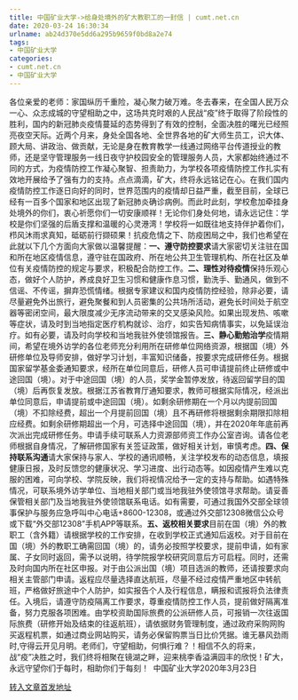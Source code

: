 ```yaml
---
title: 中国矿业大学->给身处境外的矿大教职工的一封信 | cumt.net.cn
date: 2020-03-24 16:30:34
urlname: ab24d370e5dd6a295b9659f0bd8a2e74
tags: 
- 中国矿业大学
categories:
- cumt.net.cn
- 中国矿业大学
---
```

各位亲爱的老师：家国纵历千重险，凝心聚力破万难。冬去春来，在全国人民万众一心、众志成城的守望相助之中，这场共克时艰的人民战“疫”终于取得了阶段性的胜利，国内的新冠肺炎疫情蔓延的态势得到了有效的控制，全面决胜的曙光已经照亮夜空天际。近两个月来，身处全国各地、全世界各地的矿大师生员工，识大体、顾大局、讲政治、做贡献，无论是身在教育教学一线通过网络平台传道授业的教师，还是坚守管理服务一线日夜守护校园安全的管理服务人员，大家都始终通过不同的方式，为疫情防控工作凝心聚智、担责助力，为学校各项疫情防控工作扎实有效地开展给予了强有力的支持。点点滴滴，矿大，终将永远铭记在心。在我们国内疫情防控工作逐日向好的同时，世界范围内的疫情却日益严重，截至目前，全球已经有一百多个国家和地区出现了新冠肺炎确诊病例。而此时此刻，学校愈加牵挂身处境外的你们，衷心祈愿你们一切安康顺祥！无论你们身处何地，请永远记住：学校是你们坚强的后盾支撑和温暖的心灵港湾！学校将一如既往地支持伴护着你们，栉风沐雨求真知，砥砺前行撷硕果！抗疫危情之下、防疫困局之中，我们也希望在此就以下几个方面向大家做以温馨提醒：**一、遵守防控要求**请大家密切关注驻在国和所在地区疫情信息，遵守驻在国政府、所在地公共卫生管理机构、所在社区及单位有关疫情防控的规定与要求，积极配合防控工作。**二、理性对待疫情**保持乐观心态，做好个人防护，养成良好卫生习惯和健康作息习惯，勤洗手、勤通风，做到不信谣、不传谣，摒弃恐慌情绪。根据专家建议和国内疫情防控经验，除非必要，请尽量避免外出旅行，避免聚餐和到人员密集的公共场所活动，避免长时间处于航空器等密闭空间，最大限度减少无序流动带来的交叉感染风险。如果出现发热、咳嗽等症状，请及时到当地指定医疗机构就诊、治疗，如实告知病情事实，以免延误治疗。如有必要，请及时向学校和当地我驻外使领馆报告。**三、静心勤勉治学**疫情期间，希望在境外访学的各位老师充分利用所在研修单位网络资源，根据国（境）外研修单位及导师安排，做好学习计划，丰富知识储备，按要求完成研修任务。根据国家留学基金委通知要求，经所在单位同意后，研修人员可申请提前终止研修或中途回国（境）。对于中途回国（境）的人员，奖学金暂停发放，待返回留学目的国（境）后再恢复发放。根据江苏省教育厅通知要求，教师可根据实际情况，经派出单位同意后，申请提前或中途回国（境）。如剩余研修期在一个月以内提前回国（境）不扣除经费，超出一个月提前回国（境）且不再研修将根据剩余期限扣除相应经费。如剩余研修期超出一个月，可选择中途回国（境），并在2020年年底前再次派出完成研修任务。申请手续可联系人力资源部师资工作办公室咨询。请各位老师根据自身情况，了解研修国家有关签证政策，做好相关计划，审慎考虑。**四、保持联系沟通**请大家保持与家人、学校的通讯顺畅，关注学校发布的动态信息，填报健康日报，及时反馈您的健康状况、学习进度、出行动态等。如因疫情产生难以克服的困难，可向学校、学院反映，我们将视情况给予一定的支持与帮助。如遇特殊情况，可联系境外访学单位、当地相关部门或当地我驻外使领馆寻求帮助。请妥善保管相关部门及当地我驻外使领馆联系电话。如有需要，可通过我国外交部全球领事保护与服务应急呼叫中心电话+8600-12308，或通过外交部12308微信公众号或下载“外交部12308”手机APP等联系。**五、返校相关要求**目前在国（境）外的教职工（含外籍）请根据学校的工作安排，在收到学校正式通知后返校。对于目前在国（境）外的教职工确需回国（境）的，请务必按照学校要求，提前申请，如有家属、子女同时返回，需予以说明，待学院报学校研究同意后方可启程。同时，还需及时向国内所在社区申报。对于由公派出国（境）项目选派的教师，还请按要求向相关主管部门申请。返程应尽量选择直达航班，尽量不经过疫情严重地区中转航班，严格做好旅途中个人防护，如实报告个人及行程信息，瞒报和谎报将负法律责任。入境后，请遵守防疫隔离工作要求，尊重疫情防控工作人员，提前做好隔离准备，努力克服各项困难。由学校资助国际旅费的公派研修人员，可报销一次往返国际旅费（研修开始及结束的往返航班），请依据财务管理制度，通过政府采购网购买返程机票，如通过商业网站购买，请务必保留购票当日比价凭据。谁无暴风劲雨时,守得云开见月明。老师们，守望相助，何惧行难？！相信不久的将来，战“疫”决胜之时，我们终将相聚在镜湖之畔，迎来桃李香溢满园丰的欣悦！矿大，永远守望你们于每时，相助你们于每刻！  中国矿业大学2020年3月23日



[转入文章首发地址](http://xwzx.cumt.edu.cn/90/c5/c523a561349/page.htm)